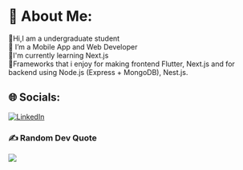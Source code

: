# 💫 About Me:
👋Hi,I am a undergraduate student<br>🌱 I’m a Mobile App and Web Developer<br>💫I'm currently learning Next.js <br>🌱Frameworks that i enjoy for making frontend Flutter, Next.js and for backend using Node.js (Express + MongoDB), Nest.js.
<!-- <p>
  <img src="https://github.com/rithikjain/rithikjain/blob/master/code.gif"> 
  <br>

</p> -->


## 🌐 Socials:
[![LinkedIn](https://img.shields.io/badge/LinkedIn-%230077B5.svg?logo=linkedin&logoColor=white)](https://www.linkedin.com/in/shivansh-agrawal-4b215123a/) 



### ✍️ Random Dev Quote
![](https://quotes-github-readme.vercel.app/api?type=horizontal&theme=dark)


